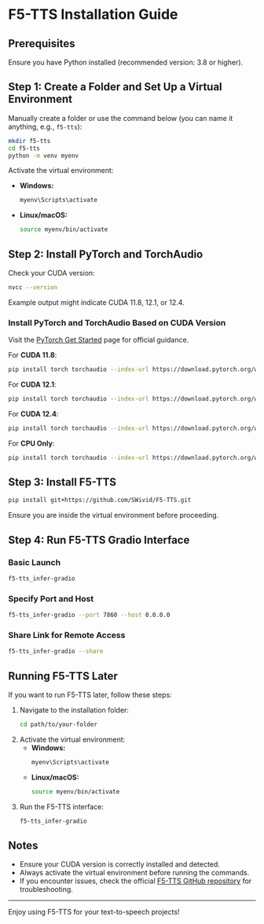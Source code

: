 # F5-TTS Installation Guide

## Prerequisites
Ensure you have Python installed (recommended version: 3.8 or higher).

## Step 1: Create a Folder and Set Up a Virtual Environment
Manually create a folder or use the command below (you can name it anything, e.g., `f5-tts`):
```sh
mkdir f5-tts
cd f5-tts
python -m venv myenv
```

Activate the virtual environment:
- **Windows:**
  ```sh
  myenv\Scripts\activate
  ```
- **Linux/macOS:**
  ```sh
  source myenv/bin/activate
  ```

## Step 2: Install PyTorch and TorchAudio
Check your CUDA version:
```sh
nvcc --version
```
Example output might indicate CUDA 11.8, 12.1, or 12.4.

### Install PyTorch and TorchAudio Based on CUDA Version
Visit the [PyTorch Get Started](https://pytorch.org/get-started/locally/) page for official guidance.

For **CUDA 11.8**:
```sh
pip install torch torchaudio --index-url https://download.pytorch.org/whl/cu118
```
For **CUDA 12.1**:
```sh
pip install torch torchaudio --index-url https://download.pytorch.org/whl/cu121
```
For **CUDA 12.4**:
```sh
pip install torch torchaudio --index-url https://download.pytorch.org/whl/cu124
```
For **CPU Only**:
```sh
pip install torch torchaudio --index-url https://download.pytorch.org/whl/cpu
```

## Step 3: Install F5-TTS
```sh
pip install git+https://github.com/SWivid/F5-TTS.git
```

Ensure you are inside the virtual environment before proceeding.

## Step 4: Run F5-TTS Gradio Interface
### Basic Launch
```sh
f5-tts_infer-gradio
```

### Specify Port and Host
```sh
f5-tts_infer-gradio --port 7860 --host 0.0.0.0
```

### Share Link for Remote Access
```sh
f5-tts_infer-gradio --share
```

## Running F5-TTS Later
If you want to run F5-TTS later, follow these steps:
1. Navigate to the installation folder:
   ```sh
   cd path/to/your-folder
   ```
2. Activate the virtual environment:
   - **Windows:**
     ```sh
     myenv\Scripts\activate
     ```
   - **Linux/macOS:**
     ```sh
     source myenv/bin/activate
     ```
3. Run the F5-TTS interface:
   ```sh
   f5-tts_infer-gradio
   ```

## Notes
- Ensure your CUDA version is correctly installed and detected.
- Always activate the virtual environment before running the commands.
- If you encounter issues, check the official [F5-TTS GitHub repository](https://github.com/SWivid/F5-TTS) for troubleshooting.

---
Enjoy using F5-TTS for your text-to-speech projects!

